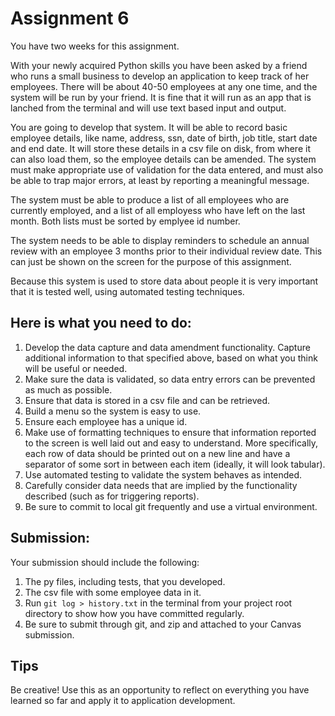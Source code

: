 # Assignment 6

You have two weeks for this assignment.

With your newly acquired Python skills you have been asked by a friend who 
runs a small business to develop an application to keep track of her employees. 
There will be about 40-50 employees at any one time, and the system will be 
run by your friend. It is fine that it will run as an app that is lanched from 
the terminal and will use text based input and output.

You are going to develop that system. It will be able to record basic employee 
details, like name, address, ssn, date of birth, job title, start date and end 
date. It will store these details in a csv file on disk, from where it can also 
load them, so the employee details can be amended. The system must make 
appropriate use of validation for the data entered, and must also be able to 
trap major errors, at least by reporting a meaningful message.

The system must be able to produce a list of all employees who are currently 
employed, and a list of all employess who have left on the last month. Both 
lists must be sorted by emplyee id number.

The system needs to be able to display reminders to schedule an annual review 
with an employee 3 months prior to their individual review date. This can just 
be shown on the screen for the purpose of this assignment.

Because this system is used to store data about people it is very important 
that it is tested well, using automated testing techniques.

## Here is what you need to do:

1. Develop the data capture and data amendment functionality. Capture 
additional information to that specified above, based on what you think will 
be useful or needed.
1. Make sure the data is validated, so data entry errors can be prevented as 
much as possible.
1. Ensure that data is stored in a csv file and can be retrieved.
1. Build a menu so the system is easy to use.
1. Ensure each employee has a unique id.
1. Make use of formatting techniques to ensure that information reported to 
the screen is well laid out and easy to understand. More specifically, each 
row of data should be printed out on a new line and have a separator of some 
sort in between each item (ideally, it will look tabular).
1. Use automated testing to validate the system behaves as intended.
1. Carefully consider data needs that are implied by the functionality 
described (such as for triggering reports).
1. Be sure to commit to local git frequently and use a virtual environment.

## Submission:

Your submission should include the following:

1. The py files, including tests, that you developed.
1. The csv file with some employee data in it.
1. Run `git log > history.txt` in the terminal from your project root 
directory to show how you have committed regularly.
1. Be sure to submit through git, and zip and attached to your Canvas submission.

## Tips

Be creative! Use this as an opportunity to reflect on everything you have 
learned so far and apply it to application development.
